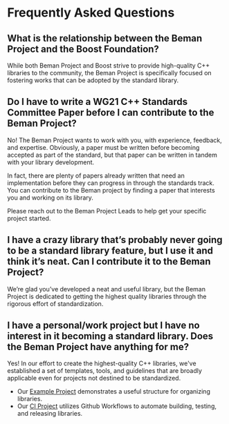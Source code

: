 # Frequently Asked Questions

## What is the relationship between the Beman Project and the Boost Foundation?

While both Beman Project and Boost strive to provide high-quality C++ libraries to the community, the Beman Project is specifically focused on fostering works that can be adopted by the standard library.

## Do I have to write a WG21 C++ Standards Committee Paper before I can contribute to the Beman Project?

No! The Beman Project wants to work with you, with experience, feedback, and expertise. Obviously, a paper must be written before becoming accepted as part of the standard, but that paper can be written in tandem with your library development.

In fact, there are plenty of papers already written that need an implementation before they can progress in through the standards track. You can contribute to the Beman project by finding a paper that interests you and working on its library.

Please reach out to the Beman Project Leads to help get your specific project started.

## I have a crazy library that’s probably never going to be a standard library feature, but I use it and think it’s neat. Can I contribute it to the Beman Project?

We’re glad you’ve developed a neat and useful library, but the Beman Project is dedicated to getting the highest quality libraries through the rigorous effort of standardization.

## I have a personal/work project but I have no interest in it becoming a standard library. Does the Beman Project have anything for me?

Yes! In our effort to create the highest-quality C++ libraries, we've established a set of templates, tools, and guidelines that are broadly applicable even for projects not destined to be standardized. 

* Our [Example Project](https://github.com/beman-project/example) demonstrates a useful structure for organizing libraries.
* Our [CI Project](https://github.com/beman-project/ci) utilizes Github Workflows to automate building, testing, and releasing libraries.
